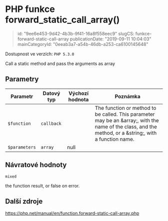 PHP funkce forward_static_call_array()
======================================

> id: "9ee6e453-9d42-4b3b-9f41-16a8f558eec9"
> slugCS: funkce-forward-static-call-array
> publicationDate: "2019-09-11 10:04:03"
> mainCategoryId: "0eeab3a7-a54b-46db-a253-ca6100145648"

Dostupnost ve verzích: `PHP 5.3.0`

Call a static method and pass the arguments as array


Parametry
--------------

| Parametr | Datový typ | Výchozí hodnota | Poznámka |
|-----|-----|-----|-----|
| `$function` | `callback` |  | The function or method to be called. This parameter may be an &array;, with the name of the class, and the method, or a &string;, with a function name. |
| `$parameters` | `array` | null |  |


Návratové hodnoty
----------------

`mixed`

the function result, or false on error.

Další zdroje
------------

https://php.net/manual/en/function.forward-static-call-array.php
